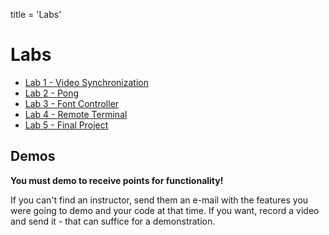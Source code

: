 title = 'Labs'

# Labs

- [Lab 1 - Video Synchronization](/labs/lab1)
- [Lab 2 - Pong](/labs/lab2)
- [Lab 3 - Font Controller](/labs/lab3)
- [Lab 4 - Remote Terminal](/labs/lab4)
- [Lab 5 - Final Project](/labs/lab5)

## Demos

**You must demo to receive points for functionality!**

If you can't find an instructor, send them an e-mail with the features you were going to demo and your code at that time.  If you want, record a video and send it - that can suffice for a demonstration.
